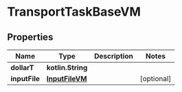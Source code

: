 
# TransportTaskBaseVM

## Properties
Name | Type | Description | Notes
------------ | ------------- | ------------- | -------------
**dollarT** | **kotlin.String** |  | 
**inputFile** | [**InputFileVM**](InputFileVM.md) |  |  [optional]



